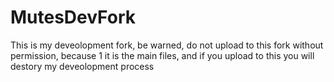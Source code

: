 MutesDevFork
=================================
This is my deveolopment fork, be warned, do not upload to this fork without permission, because 1 it is the main files, 
and if you upload to this you will destory my deveolopment process


